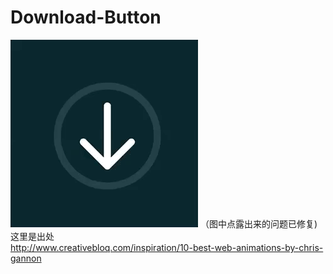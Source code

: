 # Download-Button
![image](https://raw.githubusercontent.com/MagicBlind/Download-Button/master/sample1.gif )
（图中点露出来的问题已修复)</br>
这里是出处</br>
http://www.creativebloq.com/inspiration/10-best-web-animations-by-chris-gannon
